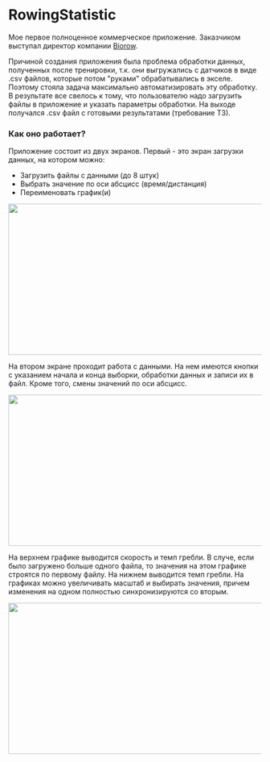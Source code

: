 # RowingStatistic

Мое первое полноценное коммерческое приложение. Заказчиком выступал директор компании [Biorow](http://biorow.com/).

Причиной создания приложения была проблема обработки данных, полученных после тренировки, т.к. они выгружались с датчиков в виде .csv файлов, которые потом "руками" обрабатывались в экселе.  Поэтому стояла задача максимально автоматизировать эту обработку. В результате все свелось к тому, что пользователю надо загрузить файлы в приложение и указать параметры обработки. На выходе получался .csv файл с готовыми результатами (требование ТЗ).

### Как оно работает?
Приложение состоит из двух экранов. Первый - это экран загрузки данных, на котором можно:
* Загрузить файлы с данными (до 8 штук)
* Выбрать значение по оси абсцисс (время/дистанция)
* Переименовать график(и)

<a> <img src="https://user-images.githubusercontent.com/25584477/39307687-2dc002ac-496c-11e8-9ac4-05d69ec4122c.png"  height="300" width="533"> </a>

На втором экране проходит работа с данными.
На нем имеются кнопки с указанием начала и конца выборки, обработки данных и записи их в файл. Кроме того, смены значений по оси абсцисс.

<a> <img src="https://user-images.githubusercontent.com/25584477/39307688-2de359aa-496c-11e8-87ae-e5ee64b2811d.png"  height="300" width="533"> </a>

На верхнем графике выводится скорость и темп гребли. В случе, если было загружено больше одного файла, то значения на этом графике строятся по первому файлу. На нижнем выводится темп гребли. На графиках можно увеличивать масштаб и выбирать значения, причем изменения на одном полностью синхронизируются со вторым.

<a> <img src="https://user-images.githubusercontent.com/25584477/39307689-2e06591e-496c-11e8-9685-a20a071357af.png"  height="300" width="533"> </a>
